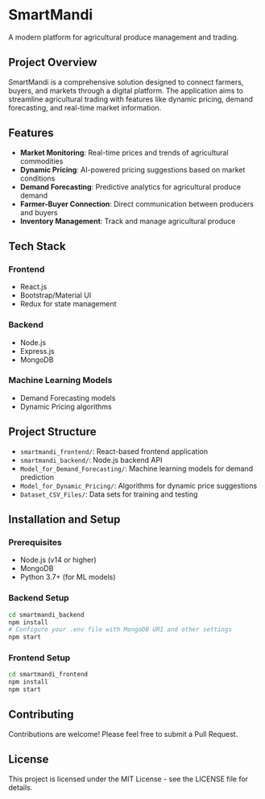 # SmartMandi

A modern platform for agricultural produce management and trading.

## Project Overview

SmartMandi is a comprehensive solution designed to connect farmers, buyers, and markets through a digital platform. The application aims to streamline agricultural trading with features like dynamic pricing, demand forecasting, and real-time market information.

## Features

- **Market Monitoring**: Real-time prices and trends of agricultural commodities
- **Dynamic Pricing**: AI-powered pricing suggestions based on market conditions
- **Demand Forecasting**: Predictive analytics for agricultural produce demand
- **Farmer-Buyer Connection**: Direct communication between producers and buyers
- **Inventory Management**: Track and manage agricultural produce

## Tech Stack

### Frontend
- React.js
- Bootstrap/Material UI
- Redux for state management

### Backend
- Node.js
- Express.js
- MongoDB

### Machine Learning Models
- Demand Forecasting models
- Dynamic Pricing algorithms

## Project Structure

- `smartmandi_frontend/`: React-based frontend application
- `smartmandi_backend/`: Node.js backend API
- `Model_for_Demand_Forecasting/`: Machine learning models for demand prediction
- `Model_for_Dynamic_Pricing/`: Algorithms for dynamic price suggestions
- `Dataset_CSV_Files/`: Data sets for training and testing

## Installation and Setup

### Prerequisites
- Node.js (v14 or higher)
- MongoDB
- Python 3.7+ (for ML models)

### Backend Setup
```bash
cd smartmandi_backend
npm install
# Configure your .env file with MongoDB URI and other settings
npm start
```

### Frontend Setup
```bash
cd smartmandi_frontend
npm install
npm start
```

## Contributing

Contributions are welcome! Please feel free to submit a Pull Request.

## License

This project is licensed under the MIT License - see the LICENSE file for details.
